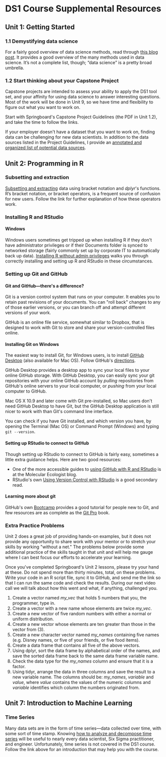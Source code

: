 # DS1 Course Supplemental Resources

## Unit 1: Getting Started

### 1.1 Demystifying data science

For a fairly good overview of data science methods, read through [this blog post](http://www.thearling.com/text/dmtechniques/dmtechniques.htm). It provides a good overview of the many methods used in data science. It’s not a complete list, though; “data science” is a pretty broad umbrella.

### 1.2 Start thinking about your Capstone Project

Capstone projects are intended to assess your ability to apply the DS1 tool set, and your affinity for using data science to answer interesting questions. Most of the work will be done in Unit 9, so we have time and flexibility to figure out what you want to work on.

Start with Springboard's Capstone Project Guidelines (the PDF in Unit 1.2), and take the time to follow the links.

If your employer doesn't have a dataset that you want to work on, finding data can be challenging for new data scientists. In addition to the data sources listed in the Project Guidelines, I provide an [annotated and organized list of potential data sources](Project_ideas_and_data_sources.md).


## Unit 2: Programming in R

### Subsetting and extraction

[Subsetting and extracting](http://rpubs.com/tomhopper/182940) data using bracket notation and _dplyr_'s functions. R’s bracket notation, or bracket operators, is a frequent source of confusion for new users. Follow the link for further explanation of how these operators work.

### Installing R and RStudio

#### Windows

Windows users sometimes get tripped up when installing R if they don't have administrator privileges or if their Documents folder is synced to networked storage (fairly commonly set up by corporate IT to automatically back up data). [Installing R without admin privileges](http://rpubs.com/tomhopper/windows_nonadmin_install) walks you through correctly installing and setting up R and RStudio in these circumstances.

### Setting up Git and GitHub

#### Git and GitHub&mdash;there's a difference?

Git is a version control system that runs on your computer. It enables you to retain past revisions of your documents. You can "roll back" changes to any of those earlier versions, or you can branch off and attempt different versions of your work.

GitHub is an online file service, somewhat similar to Dropbox, that is designed to work with Git to store and share your version-controlled files online.

#### Installing Git on Windows

The easiest way to install Git, for Windows users, is to install [GitHub Desktop](https://desktop.github.com) (also available for Mac OS). Follow GitHub's [directions](https://help.github.com/desktop/guides/getting-started-with-github-desktop/installing-github-desktop/).

GitHub Desktop provides a desktop app to sync your local files to your online GitHub storage. With GitHub Desktop, you can easily sync your git repositories with your online GitHub account by _pulling_ repositories from GitHub's online servers to your local computer, or _pushing_ from your local computer to GitHub.

Mac OS X 10.9 and later come with Git pre-installed, so Mac users don't need GitHub Desktop to have Git, but the GitHub Desktop application is still nicer to work with than Git's command line interface.

You can check if you have Git installed, and which version you have, by opening the Terminal (Mac OS) or Command Prompt (Windows) and typing `git --version`.

#### Setting up RStudio to connect to GitHub

Though setting up RStudio to connect to GitHub is fairly easy, sometimes a little extra guidance helps. Here are two good resources:

* One of the more accessible guides to [using GitHub with R and RStudio](http://www.molecularecologist.com/2013/11/using-github-with-r-and-rstudio/) is at the Molecular Ecologist blog.
* RStudio's own [Using Version Control with RStudio](https://support.rstudio.com/hc/en-us/articles/200532077-Version-Control-with-Git-and-SVN) is a good secondary read.

#### Learning more about git

GitHub's own [Bootcamp](https://help.github.com/categories/bootcamp/) provides a good tutorial for people new to Git, and few resources are as complete as the [Git Pro](https://git-scm.com/book/en/v2) book.

### Extra Practice Problems

Unit 2 does a great job of providing hands-on examples, but it does not provide any opportunity to share work with your mentor or to stretch your skills by working "without a net." The problems below provide some additional practice of the skills taught in that unit and will help me gauge where I can best focus our efforts to accelerate your learning.

Once you've completed Springboard's Unit 2 lessons, please try your hand at these. Do not spend more than thirty minutes, total, on these problems. Write your code in an R script file, sync it to GitHub, and send me the link so that I can run the same code and check the results. During our next video call we will talk about how this went and what, if anything, challenged you.

1. Create a vector named *my_vec* that holds 5 numbers that you, the programmer, type in.
2. Create a vector with a new name whose elements are twice *my_vec*.
3. Create a new vector of five random numbers with either a normal or uniform distribution.
4. Create a new vector whose elements are ten greater than those in the vector from (3).
5. Create a new character vector named *my_names* containing five names (e.g. Disney names, or five of your friends, or five food items).
6. Create a data frame that contains all five of the above vectors.
7. Using dplyr, sort the data frame by alphabetical order of the names, and save the sorted data frame back to the same data frame variable name.
8. Check the data type for the *my_names* column and ensure that it is a factor.
9. Using tidyr, arrange the data in three columns and save the result to a new variable name. The columns should be: *my_names*, *variable* and *value*, where *value* contains the values of the numeric columns and *variable* identifies which column the numbers originated from.

## Unit 7: Introduction to Machine Learning

### Time Series

Many data sets are in the form of time series&mdash;data collected over time, with some sort of time stamp. Knowing [how to analyze and decompose time series](http://rpubs.com/tomhopper/354688) will be useful to nearly every data scientist, Six Sigma practitioner, and engineer. Unfortunately, time series is not covered in the DS1 course. Follow the link above for an introduction that may help you with the course.


